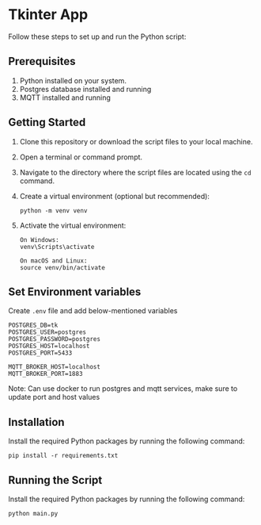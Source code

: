 # Tkinter App

Follow these steps to set up and run the Python script:

## Prerequisites

1. Python installed on your system.
2. Postgres database installed and running
3. MQTT installed and running

## Getting Started

1. Clone this repository or download the script files to your local machine.

2. Open a terminal or command prompt.

3. Navigate to the directory where the script files are located using the `cd` command.

4. Create a virtual environment (optional but recommended):

    ```shell
    python -m venv venv
    ```

5. Activate the virtual environment:
    
    ```shell
    On Windows:
    venv\Scripts\activate

    On macOS and Linux:
    source venv/bin/activate
    ```

## Set Environment variables
Create `.env` file and add below-mentioned variables 

    POSTGRES_DB=tk
    POSTGRES_USER=postgres
    POSTGRES_PASSWORD=postgres
    POSTGRES_HOST=localhost
    POSTGRES_PORT=5433
    
    MQTT_BROKER_HOST=localhost
    MQTT_BROKER_PORT=1883

Note: Can use docker to run postgres and mqtt services, make sure to update port and host values 

   
## Installation
Install the required Python packages by running the following command:

    pip install -r requirements.txt

   
## Running the Script
Install the required Python packages by running the following command:

    python main.py

